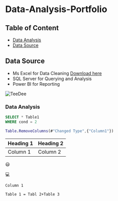 # Data-Analysis-Portfolio

## Table of Content
- [Data Analysis](#data-analysis)
- [Data Source](#data-source)


## Data Source
- Ms Excel for Data Cleaning [Download here](https://microsoft.com)
- SQL Server for Querying and Analysis
- Power BI for Reporting


![TeeDee](https://github.com/TeeDee01/Data-Analysis-Portfolio/assets/58027448/5a39f8dc-a93b-4719-a93e-03540aa025d8)

### Data Analysis
```SQL
SELECT * Table1
WHERE cond = 2
```

``` M LANG
Table.RemoveColumns(#"Changed Type",{"Column1"})
```
| Heading 1|Heading 2|
|----------|---------|
|Column 1| Column 2|

😃

💻

`Column 1`

`Table 1 = Tabl 2+Table 3`
